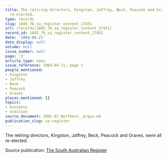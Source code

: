 ```yaml
---
title: The retiring directors, Kingston, Jaffrey, Beck, Peacock and Graves, were all
  re-elected.
type: records
slug: 1845_76_sa_register_content_17451
url: /records/1845_76_sa_register_content_17451/
record_id: 1845_76_sa_register_content_17451
date: '1864-04-21'
date_display: null
volume: null
issue_number: null
page: '2'
article_type: news
issue_reference: 1864-04-21, page 2
people_mentioned:
- Kingston
- Jaffrey
- Beck
- Peacock
- Graves
places_mentioned: []
topics:
- business
- election
source_document: 1985-87_Northern__Argus.md
publication_slug: sa-register
---
```


The retiring directors, Kingston, Jaffrey, Beck, Peacock and Graves, were all re-elected.

Source publication: [The South Australian Register](/publications/sa-register/)
